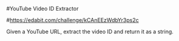 #YouTube Video ID Extractor

#https://edabit.com/challenge/kCAnEEzWdbYr3ps2c

Given a YouTube URL, extract the video ID and return it as a string.